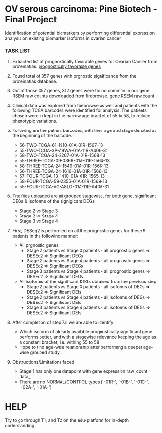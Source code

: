 # OV serous carcinoma: Pine Biotech - Final Project
Identification of potential biomarkers by performing differential expression analysis on existing biomarker isoforms in ovarian cancer.

### TASK LIST
1. Extracted list of prognostically favorable genes for Ovarian Cancer from proteinatlas.
[prognostically favorable genes](https://www.proteinatlas.org/search/prognostic%3Aovarian+cancer%3BFavourable+AND+sort_by%3Aprognostic+ovarian+cancer+AND+show_columns%3Aprognostic)

2. Found total of 357 genes with prgnostic significance from the proteinatlas database.

3. Out of those 357 genes, 312 genes were found common in our gene RSEM raw counts downloaded from firebrowse.
[gene RSEM raw count](http://gdac.broadinstitute.org/runs/stddata__2016_01_28/data/OV/20160128/gdac.broadinstitute.org_OV.Merge_rnaseqv2__illuminahiseq_rnaseqv2__unc_edu__Level_3__RSEM_genes__data.Level_3.2016012800.0.0.tar.gz)

4. Clinical data was explored from firebrowse as well and patients with the following TCGA barcodes were identified for analysis. The patients chosen were in kept in the narrow age bracket of 55 to 58, to reduce phenotypic variations.

5. Following are the patient barcodes, with their age and stage denoted at the beginning of the barcode.
   - 56-TWO-TCGA-61-1910-01A-01R-1567-13
   - 55-TWO-TCGA-3P-A9WA-01A-11R-A406-31
   - 58-TWO-TCGA-24-2267-01A-01R-1568-13
   - 55-THREE-TCGA-09-0366-01A-01R-1564-13
   - 58-THREE-TCGA-24-1549-01A-01R-1566-13
   - 56-THREE-TCGA-24-1616-01A-01R-1566-13
   - 57-FOUR-TCGA-13-1410-01A-01R-1565-13
   - 58-FOUR-TCGA-59-2355-01A-01R-1569-13
   - 55-FOUR-TCGA-VG-A8LO-01A-11R-A406-31
  
6. The files uploaded are all grouped stagewise, for both gene, significant DEGs & isoforms of the signigicant DEGs
   -  Stage 2 vs Stage 3
   -  Stage 2 vs Stage 4
   -  Stage 3 vs Stage 4
  
7. First, DESeq2 is performed on all the prognostic genes for these 9 patients in the following manner:
   - All prgnostic genes
     -    Stage 2 patients vs Stage 3 patients - all prognostic genes => DESEq2 => Significant DEGs
     -    Stage 2 patients vs Stage 4 patients - all prognostic genes => DESEq2 => Significant DEGs
     -    Stage 3 patients vs Stage 4 patients - all prognostic genes => DESEq2 => Significant DEGs
   - All isoforms of the significant DEGs obtained from the previous step
     -    Stage 2 patients vs Stage 3 patients - all isoforms of DEGs => DESEq2 => Significant DEIs
     -    Stage 2 patients vs Stage 4 patients - all isoforms of DEGs => DESEq2 => Significant DEIs
     -    Stage 3 patients vs Stage 4 patients - all isoforms of DEGs => DESEq2 => Significant DEIs
        
 8. After completion of step 7.ii we are able to identify:
    - Which isoform of already available prognostically significant gene performs better, and with a stagewise relevance keeping the age as a constant bracket, i.e. withing 55 to 58
    - Hope to find age-wise relationship after performing a deeper age-wise grouped study
9.  Obstructions/Limitations faced
    - Stage 1 has only one datapoint with gene expression raw_count data_
    - There are no NORMAL/CONTROL types ('-01R-', '-01B-', '-01C-', '-02A-', '-01A-')
	
# HELP
Try to go through T1, and T2 on the edu-platform for in-depth understanding
